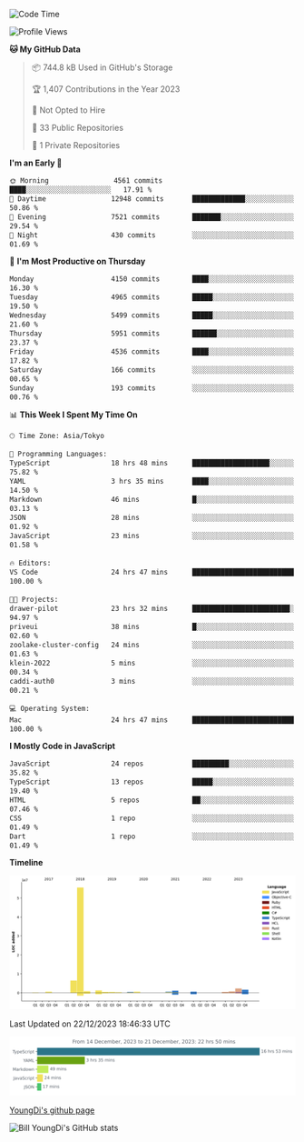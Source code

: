 <!--START_SECTION:waka-->
![Code Time](http://img.shields.io/badge/Code%20Time-274%20hrs%201%20min-blue)

![Profile Views](http://img.shields.io/badge/Profile%20Views-0-blue)

**🐱 My GitHub Data** 

> 📦 744.8 kB Used in GitHub's Storage 
 > 
> 🏆 1,407 Contributions in the Year 2023
 > 
> 🚫 Not Opted to Hire
 > 
> 📜 33 Public Repositories 
 > 
> 🔑 1 Private Repositories 
 > 
**I'm an Early 🐤** 

```text
🌞 Morning                4561 commits        ████░░░░░░░░░░░░░░░░░░░░░   17.91 % 
🌆 Daytime                12948 commits       █████████████░░░░░░░░░░░░   50.86 % 
🌃 Evening                7521 commits        ███████░░░░░░░░░░░░░░░░░░   29.54 % 
🌙 Night                  430 commits         ░░░░░░░░░░░░░░░░░░░░░░░░░   01.69 % 
```
📅 **I'm Most Productive on Thursday** 

```text
Monday                   4150 commits        ████░░░░░░░░░░░░░░░░░░░░░   16.30 % 
Tuesday                  4965 commits        █████░░░░░░░░░░░░░░░░░░░░   19.50 % 
Wednesday                5499 commits        █████░░░░░░░░░░░░░░░░░░░░   21.60 % 
Thursday                 5951 commits        ██████░░░░░░░░░░░░░░░░░░░   23.37 % 
Friday                   4536 commits        ████░░░░░░░░░░░░░░░░░░░░░   17.82 % 
Saturday                 166 commits         ░░░░░░░░░░░░░░░░░░░░░░░░░   00.65 % 
Sunday                   193 commits         ░░░░░░░░░░░░░░░░░░░░░░░░░   00.76 % 
```


📊 **This Week I Spent My Time On** 

```text
🕑︎ Time Zone: Asia/Tokyo

💬 Programming Languages: 
TypeScript               18 hrs 48 mins      ███████████████████░░░░░░   75.82 % 
YAML                     3 hrs 35 mins       ████░░░░░░░░░░░░░░░░░░░░░   14.50 % 
Markdown                 46 mins             █░░░░░░░░░░░░░░░░░░░░░░░░   03.13 % 
JSON                     28 mins             ░░░░░░░░░░░░░░░░░░░░░░░░░   01.92 % 
JavaScript               23 mins             ░░░░░░░░░░░░░░░░░░░░░░░░░   01.58 % 

🔥 Editors: 
VS Code                  24 hrs 47 mins      █████████████████████████   100.00 % 

🐱‍💻 Projects: 
drawer-pilot             23 hrs 32 mins      ████████████████████████░   94.97 % 
priveui                  38 mins             █░░░░░░░░░░░░░░░░░░░░░░░░   02.60 % 
zoolake-cluster-config   24 mins             ░░░░░░░░░░░░░░░░░░░░░░░░░   01.63 % 
klein-2022               5 mins              ░░░░░░░░░░░░░░░░░░░░░░░░░   00.34 % 
caddi-auth0              3 mins              ░░░░░░░░░░░░░░░░░░░░░░░░░   00.21 % 

💻 Operating System: 
Mac                      24 hrs 47 mins      █████████████████████████   100.00 % 
```

**I Mostly Code in JavaScript** 

```text
JavaScript               24 repos            █████████░░░░░░░░░░░░░░░░   35.82 % 
TypeScript               13 repos            █████░░░░░░░░░░░░░░░░░░░░   19.40 % 
HTML                     5 repos             ██░░░░░░░░░░░░░░░░░░░░░░░   07.46 % 
CSS                      1 repo              ░░░░░░░░░░░░░░░░░░░░░░░░░   01.49 % 
Dart                     1 repo              ░░░░░░░░░░░░░░░░░░░░░░░░░   01.49 % 
```



**Timeline**

![Lines of Code chart](https://raw.githubusercontent.com/Youngdi/Youngdi/master/assets/bar_graph.png)


 Last Updated on 22/12/2023 18:46:33 UTC
<!--END_SECTION:waka-->

![wakatime](./images/stat.svg)

[YoungDi's github page](https://youngdi.github.io)

![Bill YoungDi's GitHub stats](https://github-readme-stats.vercel.app/api?username=youngdi&count_private=true&show_icons=true)
